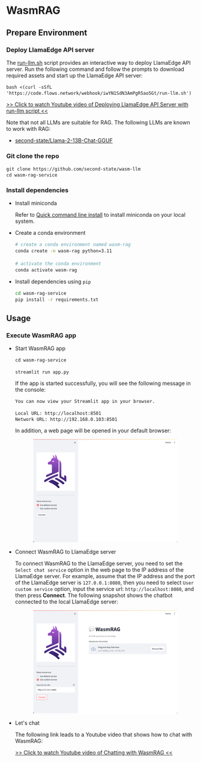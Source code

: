 # WasmRAG

## Prepare Environment

### Deploy LlamaEdge API server

  The [run-llm.sh](https://github.com/second-state/LlamaEdge/raw/main/run-llm.sh) script provides an interactive way to deploy LlamaEdge API server. Run the following command and follow the prompts to download required assets and start up the LlamaEdge API server:

  ```console
  bash <(curl -sSfL 'https://code.flows.network/webhook/iwYN1SdN3AmPgR5ao5Gt/run-llm.sh')
  ```

  [>> Click to watch Youtube video of Deploying LlamaEdge API Server with run-llm script <<](https://www.youtube.com/watch?v=fu_sM4uSLsI)

  Note that not all LLMs are suitable for RAG. The following LLMs are known to work with RAG:

  - [second-state/Llama-2-13B-Chat-GGUF](https://huggingface.co/second-state/Llama-2-13B-Chat-GGUF)

### Git clone the repo

  ```console
  git clone https://github.com/second-state/wasm-llm
  cd wasm-rag-service
  ```

### Install dependencies

- Install miniconda

  Refer to [Quick command line install](https://docs.conda.io/projects/miniconda/en/latest/#quick-command-line-install) to install miniconda on your local system.

- Create a conda environment

  ```bash
  # create a conda environment named wasm-rag
  conda create -n wasm-rag python=3.11

  # activate the conda environment
  conda activate wasm-rag
  ```

- Install dependencies using `pip`

  ```bash
  cd wasm-rag-service
  pip install -r requirements.txt
  ```

## Usage

### Execute WasmRAG app

- Start WasmRAG app

  ```console
  cd wasm-rag-service

  streamlit run app.py
  ```

  If the app is started successfully, you will see the following message in the console:

  ```console
  You can now view your Streamlit app in your browser.

  Local URL: http://localhost:8501
  Network URL: http://192.168.0.103:8501
  ```

  In addition, a web page will be opened in your default browser:

  <div align="center">
  <img src="assets/image.png" width=80% />
  </div>

- Connect WasmRAG to LlamaEdge server

  To connect WasmRAG to the LlamaEdge server, you need to set the `Select chat service` option in the web page to the IP address of the LlamaEdge server. For example, assume that the IP address and the port of the LlamaEdge server is `127.0.0.1:8080`, then you need to select `User custom service` option, input the service url: `http://localhost:8080`, and then press **Connect**. The following snapshot shows the chatbot connected to the local LlamaEdge server:

  <div align="center">
  <img src="assets/image-1.png" width=80% />
  </div>

- Let's chat

  The following link leads to a Youtube video that shows how to chat with WasmRAG:

  [>> Click to watch Youtube video of Chatting with WasmRAG <<](https://www.youtube.com/watch?v=cZclR9VK3B8)

<!--
### Install Python packages

```bash
cd wasm-rag-service
pip install -r requirements.txt
```

### Install system dependencies

- Install the following system dependencies if they are not already available on your system. Depending on what document types you're parsing, you may not need all of these.

  - `libmagic-dev` (filetype detection)
  - `poppler-utils` (images and PDFs)
  - `tesseract-ocr` (images and PDFs, install tesseract-lang for additional language support)
  - `libreoffice` (MS Office docs)
  - `pandoc` (EPUBs, RTFs and Open Office docs)
 -->
